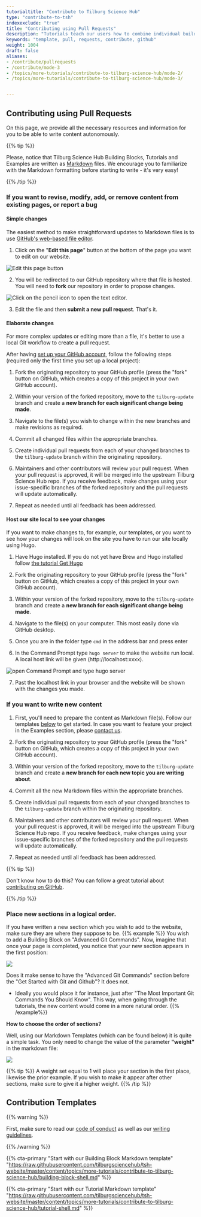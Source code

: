 ```yaml
---
tutorialtitle: "Contribute to Tilburg Science Hub"
type: "contribute-to-tsh"
indexexclude: "true"
title: "Contributing using Pull Requests"
description: "Tutorials teach our users how to combine individual building blocks into a final product. Learn how to write one."
keywords: "template, pull, requests, contribute, github"
weight: 1004
draft: false
aliases:
- /contribute/pullrequests
- /contribute/mode-3
- /topics/more-tutorials/contribute-to-tilburg-science-hub/mode-2/
- /topics/more-tutorials/contribute-to-tilburg-science-hub/mode-3/


---
```


## Contributing using Pull Requests

On this page, we provide all the necessary resources and information for you to be able to write content autonomously.

{{% tip %}}

Please, notice that Tilburg Science Hub Building Blocks, Tutorials and Examples are written as [Markdown](https://guides.github.com/features/mastering-markdown/) files. We encourage you to familiarize with the Markdown formatting before starting to write - it's very easy!

{{% /tip %}}

### If you want to revise, modify, add, or remove content from existing pages, or report a bug

#### Simple changes

The easiest method to make straightforward updates to Markdown files is to use [GitHub's web-based file editor](https://help.github.com/en/articles/editing-files-in-your-repository).

1. Click on the "**Edit this page**" button at the bottom of the page you want to edit on our website.

![Edit this page button](./images/tsh-edit-this-page-button.png)

2. You will be redirected to our GitHub repository where that file is hosted. You will need to **fork** our repository in order to propose changes.

![Click on the pencil icon to open the text editor.](../github-fork.png)

3. Edit the file and then **submit a new pull request**. That's it.

#### Elaborate changes

For more complex updates or editing more than a file, it's better to use a local Git workflow to create a pull request.

After having [set up your GitHub account](/topics/configure-your-computer/statistics-and-computation/git/), follow the following steps (required only the first time you set up a local project):

1. Fork the originating repository to your GitHub profile (press the "fork" button
on GitHub, which creates a copy of this project in your own GitHub account).

2. Within your version of the forked repository, move to the `tilburg-update` branch and create a **new branch for each significant change being made**.

3. Navigate to the file(s) you wish to change within the new branches and make revisions as required.

4. Commit all changed files within the appropriate branches.

5. Create individual pull requests from each of your changed branches to the `tilburg-update` branch within the originating repository.

6. Maintainers and other contributors will review your pull request. When your pull request is approved, it will be merged into the upstream Tilburg Science Hub repo. If you receive feedback, make changes using your issue-specific branches of the forked repository and the pull requests will update automatically.

7. Repeat as needed until all feedback has been addressed.

#### Host our site local to see your changes

If you want to make changes to, for example, our templates, or you want to see how your changes will look on the site you have to run our site locally using Hugo. 

1. Have Hugo installed. If you do not yet have Brew and Hugo installed follow [the tutorial Get Hugo](/topics/open-education/hugo-website/get-hugo/)

2. Fork the originating repository to your GitHub profile (press the "fork" button
on GitHub, which creates a copy of this project in your own GitHub account).

3. Within your version of the forked repository, move to the `tilburg-update` branch and create a **new branch for each significant change being made**.

4. Navigate to the file(s) on your computer. This most easily done via GitHub desktop. 

5. Once you are in the folder type ``cmd`` in the address bar and press enter 

6. In the Command Prompt type ``hugo server`` to make the website run local. A local host link will be given (http://localhost:xxxx). 

![open Command Prompt and type hugo server](./images/open-cmd-and-hugo-server.jpg)

7. Past the localhost link in your browser and the website will be shown with the changes you made.



### If you want to write new content

1. First, you'll need to prepare the content as Markdown file(s). Follow our templates [below](#contribution-templates) to get started. In case you want to feature your project in the Examples section, please [contact us](/about/#who-maintains-tsh).

2. Fork the originating repository to your GitHub profile (press the "fork" button
on GitHub, which creates a copy of this project in your own GitHub account).

3. Within your version of the forked repository, move to the `tilburg-update` branch and
create a **new branch for each new topic you are writing about**.

4. Commit all the new Markdown files within the appropriate branches.

5. Create individual pull requests from each of your changed branches to the `tilburg-update` branch within the originating repository.

6. Maintainers and other contributors will review your pull request. When your pull request is approved, it will be merged into the upstream Tilburg Science Hub repo. If you receive feedback, make changes using your issue-specific branches of the forked repository and the pull requests will update automatically.

7. Repeat as needed until all feedback has been addressed.

{{% tip %}}

Don't know how to do this? You can follow a great tutorial about [contributing on GitHub](https://github.com/firstcontributions/first-contributions).

{{% /tip %}}

### Place new sections in a logical order.

If you have written a new section which you wish to add to the website, make sure they are where they suppose to be.
{{% example %}}
  You wish to add a Building Block on "Advanced Git Commands". Now, imagine that once your page is completed, you notice that your new section appears in the first position:

  ![](./images/advanced-git-misplaced.PNG)

  Does it make sense to have the "Advanced Git Commands" section before the "Get Started with Git and Github"? It does not.

  - Ideally you would place it for instance, just after "The Most Important Git Commands You Should Know". This way, when going through the tutorials, the new content would come in a more natural order.
{{% /example%}}




**How to choose the order of sections?**

Well, using our Markdown Templates (which can be found below) it is quite a simple task. You only need to change the value of the parameter **"weight"** in the markdown file:

  ![](../weights.PNG)

{{% tip %}}
A weight set equal to 1 will place your section in the first place, likewise the prior example. If you wish to make it appear after other sections, make sure to give it a higher weight.
{{% /tip %}}

## Contribution Templates

{{% warning %}}

First, make sure to read our [code of conduct](../code-of-conduct) as well as our [writing guidelines](../style-guide).

{{% /warning %}}

{{% cta-primary "Start with our Building Block Markdown template" "https://raw.githubusercontent.com/tilburgsciencehub/tsh-website/master/content/topics/more-tutorials/contribute-to-tilburg-science-hub/building-block-shell.md" %}}

{{% cta-primary "Start with our Tutorial Markdown template" "https://raw.githubusercontent.com/tilburgsciencehub/tsh-website/master/content/topics/more-tutorials/contribute-to-tilburg-science-hub/tutorial-shell.md" %}}


<!--
The design should always accommodate all users' knowledge levels and avoid confusion. For instance, on a tutorial page, there should be a quick and concise explanation (a sort of TL;DR), as well as a more in-depth exposition for those who need to educate themselves first.

The design should be attractive and easy to use for all our target groups and should strike a balance between glossiness and nerdiness. We want to avoid unnecessary clutter and stock photos. Let's keep it simple.
-->
